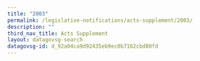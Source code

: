 ```yaml
---
title: "2003"
permalink: /legislative-notifications/acts-supplement/2003/
description: ""
third_nav_title: Acts Supplement
layout: datagovsg-search
datagovsg-id: d_92a04ca9d92435eb9ec0b7162cbd80fd
---
```

